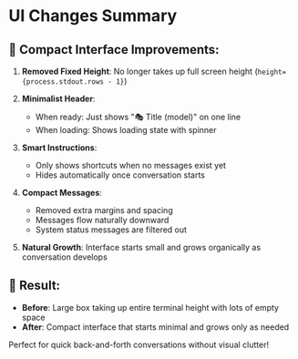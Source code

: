 # UI Changes Summary

## 🎯 **Compact Interface Improvements:**

1. **Removed Fixed Height**: No longer takes up full screen height (`height={process.stdout.rows - 1}`)

2. **Minimalist Header**: 
   - When ready: Just shows "🎭 Title (model)" on one line
   - When loading: Shows loading state with spinner

3. **Smart Instructions**: 
   - Only shows shortcuts when no messages exist yet
   - Hides automatically once conversation starts

4. **Compact Messages**:
   - Removed extra margins and spacing
   - Messages flow naturally downward
   - System status messages are filtered out

5. **Natural Growth**: Interface starts small and grows organically as conversation develops

## 🚀 **Result:**

- **Before**: Large box taking up entire terminal height with lots of empty space
- **After**: Compact interface that starts minimal and grows only as needed

Perfect for quick back-and-forth conversations without visual clutter!
